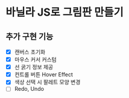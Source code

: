 # 바닐라 JS로 그림판 만들기

## 추가 구현 기능  
- [x] 캔버스 초기화  
- [x] 마우스 커서 커스텀  
- [x] 선 굵기 정보 제공  
- [x] 컨트롤 버튼 Hover Effect  
- [x] 색상 선택 시 팔레트 모양 변경  
- [ ] Redo, Undo
